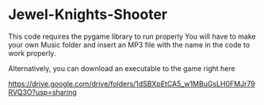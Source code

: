 # Jewel-Knights-Shooter

This code requires the pygame library to run properly
You will have to make your own Music folder and insert an MP3 file with the name in the code to work properly.

Alternatively, you can download an executable to the game right here

https://drive.google.com/drive/folders/1dSBXpEtCA5_w1MBuGsLH0FMJr79RVQ3O?usp=sharing
